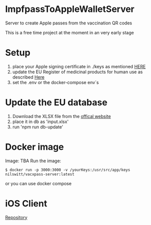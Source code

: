 # ImpfpassToAppleWalletServer
Server to create Apple passes from the vaccination QR codes

This is a free time project at the moment in an very early stage


# Setup

1. place your Apple signing certificate in ./keys as mentioned [HERE](https://github.com/walletpass/pass-js/blob/master/README.md#get-your-certificates)
2. update the EU Register of medicinal products for human use as described [Here](https://github.com/Nils-witt/ImpfpassToAppleWalletServer/blob/main/README.md#update-the-eu-database)
3. set the .env or the docker-compose env´s


# Update the EU database

1. Download the XLSX file from the [offical website](https://ec.europa.eu/health/documents/community-register/html/reg_hum_act.htm?sort=n)
2. place it in db as 'input.xlsx'
3. run 'npm run db-update'

# Docker image

Image: TBA
Run the image:
```console
$ docker run -p 3000:3000 -v /yourKeys:/usr/src/app/keys nilswitt/vacxpass-server:latest
```
or you can use docker compose 

# iOS Client

[Repository](https://github.com/Nils-witt/VacxPass-iOS)